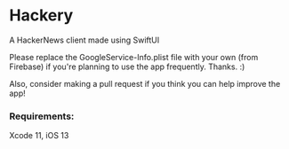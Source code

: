 # Hackery
A HackerNews client made using SwiftUI

Please replace the GoogleService-Info.plist file with your own (from Firebase) if you're planning to use the app frequently. Thanks. :)

Also, consider making a pull request if you think you can help improve the app!

### Requirements:
Xcode 11, iOS 13
